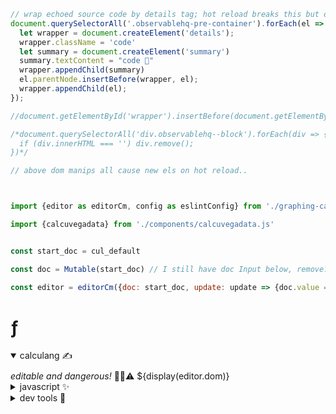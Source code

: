 <!--
TEMPLATE.md provides:
- collabsible code blocks
- editor
- JS bits: model (obv), calcuvegadata, embed, compile etc.
  -->

```js
// wrap echoed source code by details tag; hot reload breaks this but ok for now
document.querySelectorAll('.observablehq-pre-container').forEach(el => {
  let wrapper = document.createElement('details');
  wrapper.className = 'code'
  let summary = document.createElement('summary')
  summary.textContent = "code 👀"
  wrapper.appendChild(summary)
  el.parentNode.insertBefore(wrapper, el);
  wrapper.appendChild(el);
});

//document.getElementById('wrapper').insertBefore(document.getElementById('lhs'),document.getElementById('content'));

/*document.querySelectorAll('div.observablehq--block').forEach(div => {
  if (div.innerHTML === '') div.remove();
})*/

// above dom manips all cause new els on hot reload..
```

```js


import {editor as editorCm, config as eslintConfig} from './graphing-calcs/editor.bundle.js'

import {calcuvegadata} from './components/calcuvegadata.js'


const start_doc = cul_default

const doc = Mutable(start_doc) // I still have doc Input below, remove?

const editor = editorCm({doc: start_doc, update: update => {doc.value = update.state.doc.toString();}})
```

<div id="wrapper" class="wrapper">
<div id="lhs" class="lhs side">
  <div class="grow">
  <h1>ƒ</h1>
  <!-- can I collapse things responsively? -->
  <details class="calculang" open><summary class="calculang" style="margin-bottom:10px">calculang ✍️</summary>
  <span style="font-style: italic">editable and dangerous!</span> 🧙‍♂️⚠️
  ${display(editor.dom)}
  <details><summary>javascript ✨</summary>
  <span style="font-style: italic">generated from calculang</span> ⬆️
  ${view(Inputs.textarea({value:esm.code, rows:60, resize: true, disabled:true}))}
  </details>
  <details><summary>dev tools 🧰</summary>
  ${"todo"}
  ${display(Object.keys(introspection))}
  ${display(JSON.stringify([...introspection.cul_links]))}
  </details>
  </details>
  </div>
</div>

<div style="display:none">

```js

const esm = compileWithMemo(doc)
const introspection = introspection2(doc)
//display(introspection.cul_input_map) todo put under devtools
//display(introspection)

const inputs = [...introspection.cul_functions.values()].filter(d => d.reason == 'input definition').map(d => d.name).sort()

//display(Object.values(introspection.cul_functions))
//display([...introspection.cul_functions.values()])

const formulae_not_inputs = [...introspection.cul_functions.values()].filter(d => d.reason == 'definition' && inputs.indexOf(d.name+'_in') == -1).map(d => d.name)
//display(formulae_not_inputs)


const u = URL.createObjectURL(new Blob([esm.code], { type: "text/javascript" }))
console.log(`creating ${u}`)

const model = await import(u)


//display(Object.assign(document.createElement('div'), {className: 'hide-empty-block'}))

invalidation.then(() => {console.log(`revoking ${u}`); URL.revokeObjectURL(u)});

```


```js

import { calcuvizspec } from "./components/helpers.js"

import { compile, introspection2, compileWithMemo } from "./components/mini-calculang.js"

import embed from 'npm:vega-embed';

//display(Object.assign(document.createElement('div'), {className: 'hide-empty-block'}))

```

</div>
